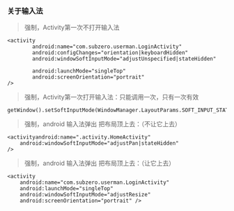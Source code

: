 ### 关于输入法
> 强制，Activity第一次不打开输入法
```
<activity
		android:name="com.subzero.userman.LoginActivity"
		android:configChanges="orientation|keyboardHidden"
		android:windowSoftInputMode="adjustUnspecified|stateHidden" 
		
		android:launchMode="singleTop"
		android:screenOrientation="portrait"
/>
```
> 强制，Activity第一次打开输入法：只能调用一次，只有一次有效
```
getWindow().setSoftInputMode(WindowManager.LayoutParams.SOFT_INPUT_STATE_VISIBLE);
```
> 强制，android 输入法弹出 把布局顶上去：（不让它上去）
```
<activityandroid:name=".activity.HomeActivity"
	android:windowSoftInputMode="adjustPan|stateHidden"
/>
```
> 强制，android 输入法弹出 把布局顶上去：（让它上去）
```
<activity
	android:name="com.subzero.userman.LoginActivity"
	android:launchMode="singleTop"
	android:windowSoftInputMode="adjustResize"
	android:screenOrientation="portrait" />
```
